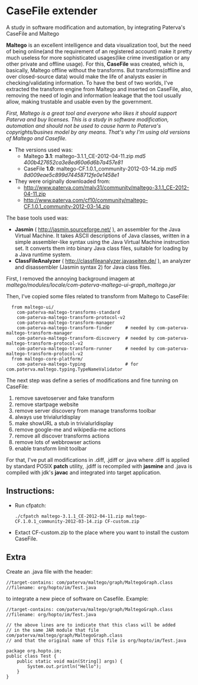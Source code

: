# CaseFile extender
A study in software modification and automation, by integrating Paterva's CaseFile and Maltego

**Maltego** is an excellent intelligence and data visualization tool, but the need of being online(and the requirement of an registered account) make it pretty much useless for more sophisticated usages(like crime investigation or any other private and offline usage). For this, **CaseFile** was created, which is, basically, Maltego offline without the transforms. But transforms(offline and over closed-source data) would make the life of analysts easier in checking/validating information. To have the best of two worlds, I've extracted the transform engine from Maltego and inserted on CaseFile, also, removing the need of login and information leakage that the tool usually allow, making trustable and usable even by the government.

_First, Maltego is a great tool and everyone who likes it should support Paterva and buy licenses. This is a study in software modification, automation and should not be used to cause harm to Paterva's copyrights/busines model by any means. That's why I'm using old versions of Maltego and Casefile._

* The versions used was: 
  * Maltego **3.1**: maltego-3.1.1_CE-2012-04-11.zip *md5 400b427652ca3e8ed60a6d6b7a457e81*
  * CaseFile **1.0**: maltego-CF.1.0.1_community-2012-03-14.zip *md5 8d009eae5c899d74458712fe0e1458e1*
* They were originally downloaded from:
  * http://www.paterva.com/malv31/community/maltego-3.1.1_CE-2012-04-11.zip
  * http://www.paterva.com/cf10/community/maltego-CF.1.0.1_community-2012-03-14.zip

The base tools used was:
* **Jasmin** ( http://jasmin.sourceforge.net/ ), an assembler for the Java Virtual Machine. It takes ASCII descriptions of Java classes, written in a simple assembler-like syntax using the Java Virtual Machine instruction set. It converts them into binary Java class files, suitable for loading by a Java runtime system.
* **ClassFileAnalyzer** ( http://classfileanalyzer.javaseiten.de/ ), an analyzer and disassembler (Jasmin syntax 2) for Java class files. 

First, I removed the annoying background imagem at *maltego/modules/locale/com-paterva-maltego-ui-graph_maltego.jar*

Then, I've copied some files related to transform from Maltego to CaseFile:
```
  from maltego-ui/
    com-paterva-maltego-transforms-standard
    com-paterva-maltego-transform-protocol-v2
    com-paterva-maltego-transform-manager
    com-paterva-maltego-transform-finder     # needed by com-paterva-maltego-transform-manager
    com-paterva-maltego-transform-discovery  # needed by com-paterva-maltego-transform-protocol-v2
    com-paterva-maltego-transform-runner     # needed by com-paterva-maltego-transform-protocol-v2
  from maltego-core-platform/
    com-paterva-maltego-typing               # for com.paterva.maltego.typing.TypeNameValidator
```
The next step was define a series of modifications and fine tunning on CaseFile:
 1. remove savetoserver and fake transform
 2. remove startpage website
 3. remove server discovery from manage transforms toolbar
 4. always use trivialurldisplay
 5. make showURL a stub in trivialurldisplay
 6. remove google-me and wikipedia-me actions
 7. remove all discover transforms actions
 8. remove lots of webbrowser actions
 9. enable transform limit toolbar

For that, I've put all modifications in .diff, .jdiff or .java where .diff is applied by standard POSIX **patch** utility, .jdiff is recompiled with **jasmine** and .java is compiled with jdk's **javac** and integrated into target application.

## Instructions:
 * Run cfpatch:

    ```./cfpatch maltego-3.1.1_CE-2012-04-11.zip maltego-CF.1.0.1_community-2012-03-14.zip CF-custom.zip```

 * Extact CF-custom.zip to the place where you want to install the custom CaseFile.

## Extra

Create an .java file with the header:
```
//target-contains: com/paterva/maltego/graph/MaltegoGraph.class
//filename: org/hopto/im/Test.java
```
to integrate a new piece of software on Casefile. Example:
```
//target-contains: com/paterva/maltego/graph/MaltegoGraph.class
//filename: org/hopto/im/Test.java

// the above lines are to indicate that this class will be added
// in the same JAR module that file com/paterva/maltego/graph/MaltegoGraph.class
// and that the original name of this file is org/hopto/im/Test.java

package org.hopto.im;
public class Test {
    public static void main(String[] args) {
        System.out.println("Hello");
    }
}
```
